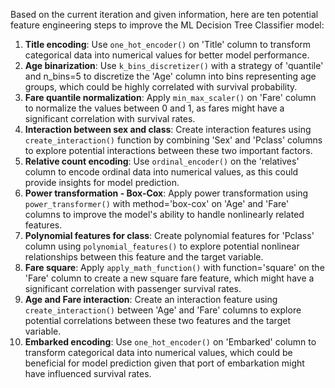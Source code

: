  Based on the current iteration and given information, here are ten potential feature engineering steps to improve the ML Decision Tree Classifier model:

1. **Title encoding**: Use `one_hot_encoder()` on 'Title' column to transform categorical data into numerical values for better model performance.
2. **Age binarization**: Use `k_bins_discretizer()` with a strategy of 'quantile' and n_bins=5 to discretize the 'Age' column into bins representing age groups, which could be highly correlated with survival probability.
3. **Fare quantile normalization**: Apply `min_max_scaler()` on 'Fare' column to normalize the values between 0 and 1, as fares might have a significant correlation with survival rates.
4. **Interaction between sex and class**: Create interaction features using `create_interaction()` function by combining 'Sex' and 'Pclass' columns to explore potential interactions between these two important factors.
5. **Relative count encoding**: Use `ordinal_encoder()` on the 'relatives' column to encode ordinal data into numerical values, as this could provide insights for model prediction.
6. **Power transformation - Box-Cox**: Apply power transformation using `power_transformer()` with method='box-cox' on 'Age' and 'Fare' columns to improve the model's ability to handle nonlinearly related features.
7. **Polynomial features for class**: Create polynomial features for 'Pclass' column using `polynomial_features()` to explore potential nonlinear relationships between this feature and the target variable.
8. **Fare square**: Apply `apply_math_function()` with function='square' on the 'Fare' column to create a new square fare feature, which might have a significant correlation with passenger survival rates.
9. **Age and Fare interaction**: Create an interaction feature using `create_interaction()` between 'Age' and 'Fare' columns to explore potential correlations between these two features and the target variable.
10. **Embarked encoding**: Use `one_hot_encoder()` on 'Embarked' column to transform categorical data into numerical values, which could be beneficial for model prediction given that port of embarkation might have influenced survival rates.